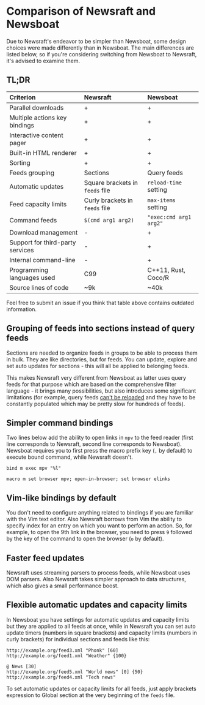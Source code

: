 # Comparison of Newsraft and Newsboat

Due to Newsraft's endeavor to be simpler than Newsboat, some design choices were
made differently than in Newsboat. The main differences are listed below, so if
you're considering switching from Newsboat to Newsraft, it's advised to examine them.

## TL;DR

| Criterion                        | Newsraft                        | Newsboat               |
|:---------------------------------|:--------------------------------|:-----------------------|
| Parallel downloads               | +                               | +                      |
| Multiple actions key bindings    | +                               | +                      |
| Interactive content pager        | +                               | +                      |
| Built-in HTML renderer           | +                               | +                      |
| Sorting                          | +                               | +                      |
| Feeds grouping                   | Sections                        | Query feeds            |
| Automatic updates                | Square brackets in `feeds` file | `reload-time` setting  |
| Feed capacity limits             | Curly brackets in `feeds` file  | `max-items` setting    |
| Command feeds                    | `$(cmd arg1 arg2)`              | `"exec:cmd arg1 arg2"` |
| Download management              | -                               | +                      |
| Support for third-party services | -                               | +                      |
| Internal command-line            | -                               | +                      |
| Programming languages used       | C99                             | C++11, Rust, Coco/R    |
| Source lines of code             | ~9k                             | ~40k                   |

Feel free to submit an issue if you think that table above contains outdated information.

## Grouping of feeds into sections instead of query feeds

Sections are needed to organize feeds in groups to be able to process them in
bulk. They are like directories, but for feeds. You can update, explore and
set auto updates for sections - this will all be applied to belonging feeds.

This makes Newsraft very different from Newsboat as latter uses query feeds
for that purpose which are based on the comprehensive filter language - it
brings many possibilities, but also introduces some significant limitations
(for example, query feeds
[can't be reloaded](https://github.com/newsboat/newsboat/issues/978) and they
have to be constantly populated which may be pretty slow for hundreds of feeds).

## Simpler command bindings

Two lines below add the ability to open links in `mpv` to the feed reader (first
line corresponds to Newsraft, second line corresponds to Newsboat). Newsboat
requires you to first press the macro prefix key (`,` by default) to execute
bound command, while Newsraft doesn't.

```
bind m exec mpv "%l"
```

```
macro m set browser mpv; open-in-browser; set browser elinks
```

## Vim-like bindings by default

You don't need to configure anything related to bindings if you are familiar
with the Vim text editor. Also Newsraft borrows from Vim the ability to specify
index for an entry on which you want to perform an action. So, for example, to
open the 9th link in the browser, you need to press `9` followed by the key of
the command to open the browser (`o` by default).

## Faster feed updates

Newsraft uses streaming parsers to process feeds, while Newsboat uses DOM
parsers. Also Newsraft takes simpler approach to data structures, which also
gives a small performance boost.

## Flexible automatic updates and capacity limits

In Newsboat you have settings for automatic updates and capacity limits but they
are applied to all feeds at once, while in Newsraft you can set auto update
timers (numbers in square brackets) and capacity limits (numbers in curly
brackets) for individual sections and feeds like this:

```
http://example.org/feed3.xml "Phonk" [60]
http://example.org/feed1.xml "Weather" {100}

@ News [30]
http://example.org/feed5.xml "World news" [0] {50}
http://example.org/feed4.xml "Tech news"
```

To set automatic updates or capacity limits for all feeds, just apply brackets
expression to Global section at the very beginning of the `feeds` file.
